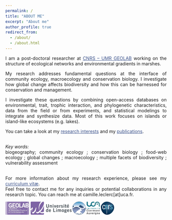 ```yaml
---
permalink: /
title: "ABOUT ME"
excerpt: "About me"
author_profile: true
redirect_from: 
  - /about/
  - /about.html
---
```

<style> body {text-align: justify} </style> <!-- Justify text. -->

I am a post-doctoral researcher at <a href="https://geolab.uca.fr/" target="_blank" style="color:#3B528B;">CNRS – UMR GEOLAB</a> working on the structure of ecological networks and environmental gradients in marshes. <br> 

My research addresses fundamental questions at the interface of community ecology, macroecology and conservation biology. I investigate how global change affects biodiversity and how this can be harnessed for conservation and management. <br>  

I investigate these questions by combining open-access databases on environmental, trait, trophic interaction, and phylogenetic characteristics, data from the field or from experiments, and statistical modelings to integrate and synthesize data. Most of this work focuses on islands or island-like ecosystems (e.g. lakes). <br>

You can take a look at my <a href="https://camilleleclerc.github.io/research/" target="_blank" style="color:#3B528B;">research interests</a> and my <a href="https://camilleleclerc.github.io/publications/" target="_blank" style="color:#3B528B;">publications</a>. <br> <br>

  
*Key words:*<br>
biogeography; community ecology ; conservation biology ; food-web ecology ; global changes ; macroecology ; multiple facets of biodiversity ; vulnerability assessment <br> <br>
  
  
For more information about my research experience, please see my <a href="https://camilleleclerc.github.io/cv/" target="_blank" style="color:#3B528B;">curriculum vitæ</a>. <br>
Feel free to contact me for any inquiries or potential collaborations in any research topic. 
You can reach me at camille.leclerc[at]uca.fr. <br>

<img class="wp-image-817" style="width:340px;" src="images/logo_institut.png" alt="logo_institut" class="inline"/>
